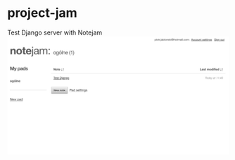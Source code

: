 # project-jam

Test Django server with Notejam
![alt text](https://github.com/pjablonski123/project-jam/blob/master/test-notejam.jpg?raw=true)
